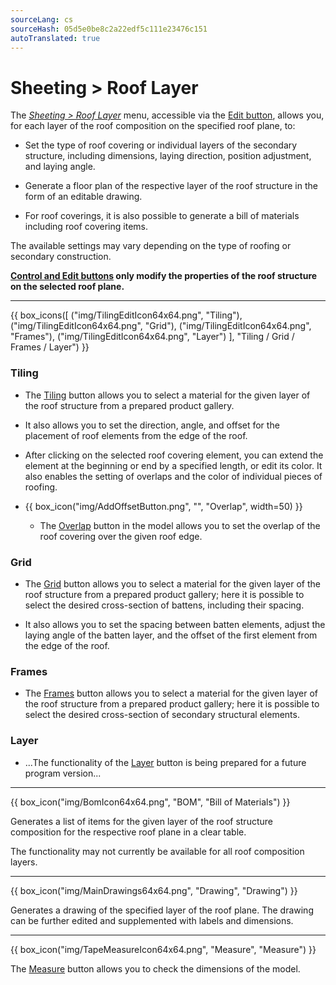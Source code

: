 ```yaml
---
sourceLang: cs
sourceHash: 05d5e0be8c2a22edf5c111e23476c151
autoTranslated: true
---
```


# Sheeting &gt; Roof Layer

<p>
  The <u><i>Sheeting &gt; Roof Layer</i></u> menu, accessible via the <u>Edit button</u>, allows you, for each layer of the roof composition on the specified roof plane, to:</p>

<ul>
  <li><p>Set the type of roof covering or individual layers of the secondary structure, including dimensions, laying direction, position adjustment, and laying angle.</p></li>
  <li><p>Generate a floor plan of the respective layer of the roof structure in the form of an editable drawing.</p></li>
  <li><p>For roof coverings, it is also possible to generate a bill of materials including roof covering items.</p></li>
</ul>

<p>
  The available settings may vary depending on the type of roofing or secondary construction.
</p>

<p>
  <b><u>Control and Edit buttons</u> only modify the properties of the roof structure on the selected roof plane.</b>
</p>

<hr class="main">

{{ box_icons([
  ("img/TilingEditIcon64x64.png", "Tiling"),
  ("img/TilingEditIcon64x64.png", "Grid"),
  ("img/TilingEditIcon64x64.png", "Frames"),
  ("img/TilingEditIcon64x64.png", "Layer")
], "Tiling / Grid / Frames / Layer") }}

<h3>Tiling</h3>

<ul>
<li><p>
  The <u>Tiling</u> button allows you to select a material for the given layer of the roof structure from a prepared product gallery.
  </p></li>
<li><p>It also allows you to set the direction, angle, and offset for the placement of roof elements from the edge of the roof.
</p></li>

<li><p>
  After clicking on the selected roof covering element, you can extend the element at the beginning or end by a specified length, or edit its color.
  It also enables the setting of overlaps and the color of individual pieces of roofing.
</p></li>

<li><p>
{{ box_icon("img/AddOffsetButton.png", "", "Overlap", width=50) }}
</p></li>

<ul><li><p>
  The <u>Overlap</u> button in the model allows you to set the overlap of the roof covering over the given roof edge.
</p></li></ul>
</ul>

<h3>Grid</h3>

<ul>
<li><p>The <u>Grid</u> button allows you to select a material for the given layer of the roof structure from a prepared product gallery; here it is possible to select the desired cross-section of battens, including their spacing.
</p></li>

<li><p>It also allows you to set the spacing between batten elements, adjust the laying angle of the batten layer, and the offset of the first element from the edge of the roof.
</p></li>
</ul>

<h3>Frames</h3>

<ul>
<li><p>
  The <u>Frames</u> button allows you to select a material for the given layer of the roof structure from a prepared product gallery; here it is possible to select the desired cross-section of secondary structural elements.
  </p></li>
</ul>

<h3>Layer</h3>
<ul>
<li><p>
  ...The functionality of the <u>Layer</u> button is being prepared for a future program version...
</p></li>
</ul>

<hr class="main">

{{ box_icon("img/BomIcon64x64.png", "BOM", "Bill of Materials") }}

<p>
  Generates a list of items for the given layer of the roof structure composition for the respective roof plane in a clear table.
</p>

<p>
The functionality may not currently be available for all roof composition layers.
</p>

<hr class="main">

{{ box_icon("img/MainDrawings64x64.png", "Drawing", "Drawing") }}

<p>
  Generates a drawing of the specified layer of the roof plane. The drawing can be further edited and supplemented with labels and dimensions.
</p>

<hr class="main">

{{ box_icon("img/TapeMeasureIcon64x64.png", "Measure", "Measure") }}

<p>
  The <u>Measure</u> button allows you to check the dimensions of the model.
</p>
